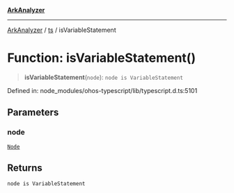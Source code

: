 [**ArkAnalyzer**](../../../../README.md)

***

[ArkAnalyzer](../../../../globals.md) / [ts](../README.md) / isVariableStatement

# Function: isVariableStatement()

> **isVariableStatement**(`node`): `node is VariableStatement`

Defined in: node\_modules/ohos-typescript/lib/typescript.d.ts:5101

## Parameters

### node

[`Node`](../interfaces/Node.md)

## Returns

`node is VariableStatement`
